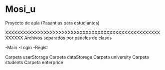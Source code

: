 # Mosi_u
Proyecto de aula (Pasantias para estudiantes)

XXXXXXXXXXXXXXXXXXXXXXXXXXXXXXXXXXXXXXXXXXXXXXXXXXXXXXXXXX
Archivos separados por paneles de clases

-Main
-Login
-Regist

Carpeta userStorage
Carpeta dataStorege
Carpeta university
Carpeta students
Carpeta enterprice
